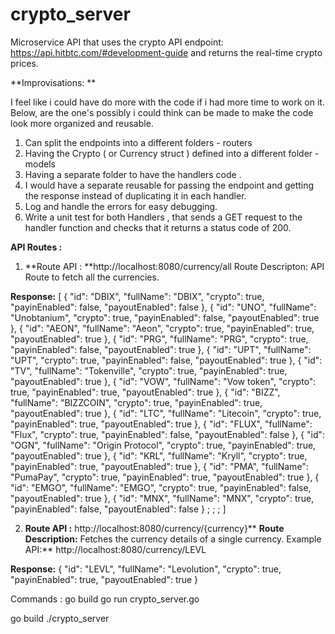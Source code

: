 # crypto_server
Microservice API that uses the crypto API endpoint: https://api.hitbtc.com/#development-guide and returns the real-time crypto prices.


**Improvisations: ** 

I feel like i could have do more with the code if i had more time to work on it. Below, are the one's possibly i could think can be made to make the code look more organized and reusable.

1. Can split the endpoints into a different folders - routers 
2. Having the Crypto ( or Currency struct ) defined into a different folder - models
3. Having a separate folder to have the handlers code . 
4. I would have a separate reusable for passing the endpoint and getting the response instead of duplicating it in each handler.
5. Log and handle the errors for easy debugging.
6. Write a unit test for both Handlers , that sends a GET request to the handler function and checks that it returns a status code of 200.

**API Routes :**

1. **Route API : **http://localhost:8080/currency/all
Route Descripton: API Route to fetch all the currencies.

**Response:** [
  {
    "id": "DBIX",
    "fullName": "DBIX",
    "crypto": true,
    "payinEnabled": false,
    "payoutEnabled": false
  },
  {
    "id": "UNO",
    "fullName": "Unobtanium",
    "crypto": true,
    "payinEnabled": false,
    "payoutEnabled": true
  },
  {
    "id": "AEON",
    "fullName": "Aeon",
    "crypto": true,
    "payinEnabled": true,
    "payoutEnabled": true
  },
  {
    "id": "PRG",
    "fullName": "PRG",
    "crypto": true,
    "payinEnabled": false,
    "payoutEnabled": true
  },
  {
    "id": "UPT",
    "fullName": "UPT",
    "crypto": true,
    "payinEnabled": false,
    "payoutEnabled": true
  },
  {
    "id": "TV",
    "fullName": "Tokenville",
    "crypto": true,
    "payinEnabled": true,
    "payoutEnabled": true
  },
  {
    "id": "VOW",
    "fullName": "Vow token",
    "crypto": true,
    "payinEnabled": true,
    "payoutEnabled": true
  },
  {
    "id": "BIZZ",
    "fullName": "BIZZCOIN",
    "crypto": true,
    "payinEnabled": true,
    "payoutEnabled": true
  },
  {
    "id": "LTC",
    "fullName": "Litecoin",
    "crypto": true,
    "payinEnabled": true,
    "payoutEnabled": true
  },
  {
    "id": "FLUX",
    "fullName": "Flux",
    "crypto": true,
    "payinEnabled": false,
    "payoutEnabled": false
  },
  {
    "id": "OGN",
    "fullName": "Origin Protocol",
    "crypto": true,
    "payinEnabled": true,
    "payoutEnabled": true
  },
  {
    "id": "KRL",
    "fullName": "Kryll",
    "crypto": true,
    "payinEnabled": true,
    "payoutEnabled": true
  },
  {
    "id": "PMA",
    "fullName": "PumaPay",
    "crypto": true,
    "payinEnabled": true,
    "payoutEnabled": true
  },
  {
    "id": "EMGO",
    "fullName": "EMGO",
    "crypto": true,
    "payinEnabled": false,
    "payoutEnabled": true
  },
  {
    "id": "MNX",
    "fullName": "MNX",
    "crypto": true,
    "payinEnabled": false,
    "payoutEnabled": false
  }
  ;
  ;
  ;
  ]

2. **Route API :** http://localhost:8080/currency/{currency}**
**Route Description:** Fetches the currency details of a single currency.
Example API:** http://localhost:8080/currency/LEVL

**Response:** {
  "id": "LEVL",
  "fullName": "Levolution",
  "crypto": true,
  "payinEnabled": true,
  "payoutEnabled": true
}


Commands :
go build
go run crypto_server.go

go build ./crypto_server




